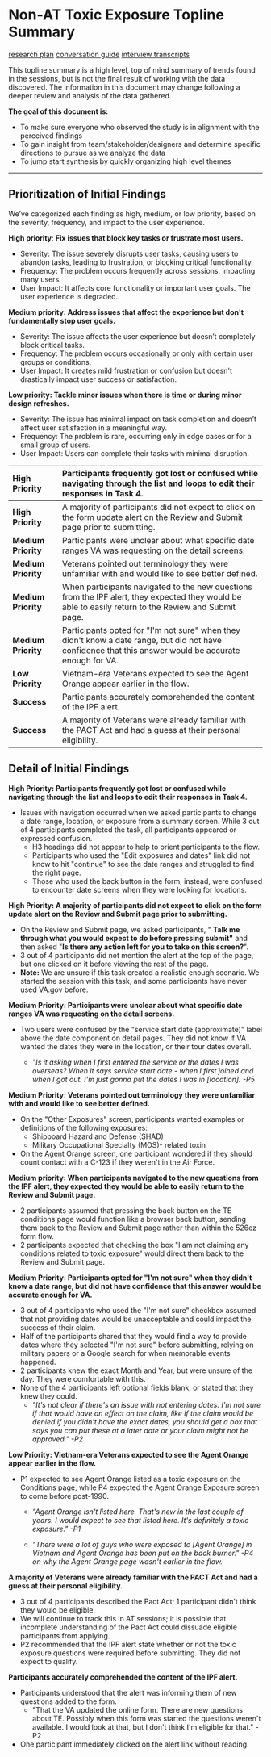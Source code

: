 # Non-AT Toxic Exposure Topline Summary

[research plan](https://github.com/department-of-veterans-affairs/va.gov-team/blob/master/products/disability/526ez/research/2024-11-Toxic%20Exposure/Non-AT%20Conversation%20Guide.md) [conversation guide](https://github.com/department-of-veterans-affairs/va.gov-team/blob/master/products/disability/526ez/research/2024-11-Toxic%20Exposure/Non-AT%20Research%20Plan.md) [interview transcripts](https://dvagov.sharepoint.com/sites/vaabdvro/Shared%20Documents/Forms/AllItems.aspx?FolderCTID=0x01200073ECFC0A16DB51439C06C6FDC0E92947&id=%2Fsites%2Fvaabdvro%2FShared%20Documents%2F0%20%2D%20Benefits%20Portfolio%20%2D%20General%2FResearch%20Recordings%20%2D%20Veteran%2DStaff%2DVSO%2F2024%2D11%20526%20Toxic%20Exposure%20Research%20Study&viewid=3fa7a9bb%2D3d4e%2D44c2%2Db93f%2D629268a08e72)

This topline summary is a high level, top of mind summary of trends found in the sessions, but is not the final result of working with the data discovered. The information in this document may change following a deeper review and analysis of the data gathered.

**The goal of this document is:**

- To make sure everyone who observed the study is in alignment with the perceived findings  
- To gain insight from team/stakeholder/designers and determine specific directions to pursue as we analyze the data  
- To jump start synthesis by quickly organizing high level themes

---

## Prioritization of Initial Findings

We’ve categorized each finding as high, medium, or low priority, based on the severity, frequency, and impact to the user experience. 

**High priority**: **Fix issues that block key tasks or frustrate most users.**

* Severity: The issue severely disrupts user tasks, causing users to abandon tasks, leading to frustration, or blocking critical functionality.  
* Frequency: The problem occurs frequently across sessions, impacting many users.  
* User Impact: It affects core functionality or important user goals. The user experience is degraded.


**Medium priority: Address issues that affect the experience but don't fundamentally stop user goals.**

* Severity: The issue affects the user experience but doesn’t completely block critical tasks.  
* Frequency: The problem occurs occasionally or only with certain user groups or conditions.  
* User Impact: It creates mild frustration or confusion but doesn't drastically impact user success or satisfaction.

**Low priority: Tackle minor issues when there is time or during minor design refreshes.**

* Severity: The issue has minimal impact on task completion and doesn’t affect user satisfaction in a meaningful way.  
* Frequency: The problem is rare, occurring only in edge cases or for a small group of users.  
* User Impact: Users can complete their tasks with minimal disruption.

| High Priority  | Participants frequently got lost or confused while navigating through the list and loops to edit their responses in Task 4\. |
| :---- | :---- |
| **High Priority**  | A majority of participants did not expect to click on the form update alert on the Review and Submit page prior to submitting.  |
| **Medium Priority** | Participants were unclear about what specific date ranges VA was requesting on the detail screens. |
| **Medium Priority** | Veterans pointed out terminology they were unfamiliar with and would like to see better defined. |
| **Medium Priority** | When participants navigated to the new questions from the IPF alert, they expected they would be able to easily return to the Review and Submit page. |
| **Medium Priority** | Participants opted for "I'm not sure" when they didn't know a date range, but did not have confidence that this answer would be accurate enough for VA.  |
| **Low Priority** | Vietnam-era Veterans expected to see the Agent Orange appear earlier in the flow. |
| **Success** | Participants accurately comprehended the content of the IPF alert. |
| **Success** | A majority of Veterans were already familiar with the PACT Act and had a guess at their personal eligibility.  |

## Detail of Initial Findings

**High Priority: Participants frequently got lost or confused while navigating through the list and loops to edit their responses in Task 4\.**

- Issues with navigation occurred when we asked participants to change a date range, location, or exposure from a summary screen. While 3 out of 4 participants completed the task, all participants appeared or expressed confusion.  
  - H3 headings did not appear to help to orient participants to the flow.  
  - Participants who used the "Edit exposures and dates" link did not know to hit "continue" to see the date ranges and struggled to find the right page.  
  - Those who used the back button in the form, instead, were confused to encounter date screens when they were looking for locations.

**High Priority: A majority of participants did not expect to click on the form update alert on the Review and Submit page prior to submitting.** 

- On the Review and Submit page, we asked participants, " **Talk me through what you would expect to do before pressing submit"** and then asked "**Is there any action left for you to take on this screen?**".   
- 3 out of 4 participants did not mention the alert at the top of the page, but one clicked on it before viewing the rest of the page.  
- **Note:** We are unsure if this task created a realistic enough scenario. We started the session with this task, and some participants have never used VA.gov before.

**Medium Priority: Participants were unclear about what specific date ranges VA was requesting on the detail screens.**

- Two users were confused by the "service start date (approximate)" label above the date component on detail pages. They did not know if VA wanted the dates they were in the location, or their tour dates overall.   
    
  - *"Is it asking when I first entered the service or the dates I was overseas? When it says service start date \- when I first joined and when I got out. I'm just gonna put the dates I was in \[location\]. \-P5*

**Medium Priority: Veterans pointed out terminology they were unfamiliar with and would like to see better defined.**

- On the "Other Exposures" screen, participants wanted examples or definitions of the following exposures:  
  - Shipboard Hazard and Defense (SHAD)  
  - Military Occupational Specialty (MOS)- related toxin  
- On the Agent Orange screen, one participant wondered if they should count contact with a C-123 if they weren't in the Air Force. 

**Medium priority: When participants navigated to the new questions from the IPF alert, they expected they would be able to easily return to the Review and Submit page.**

- 2 participants assumed that pressing the back button on the TE conditions page would function like a browser back button, sending them back to the Review and Submit page rather than within the 526ez form flow.  
- 2 participants expected that checking the box "I am not claiming any conditions related to toxic exposure" would direct them back to the Review and Submit page.

**Medium Priority: Participants opted for "I'm not sure" when they didn't know a date range, but did not have confidence that this answer would be accurate enough for VA.** 

- 3 out of 4 participants who used the "I'm not sure" checkbox assumed that not providing dates would be unacceptable and could impact the success of their claim.  
- Half of the participants shared that they would find a way to provide dates where they selected "I'm not sure" before submitting, relying on military papers or a Google search for when memorable events happened.  
- 2 participants knew the exact Month and Year, but were unsure of the day. They were comfortable with this.  
- None of the 4 participants left optional fields blank, or stated that they knew they could.  
  - *"It's not clear if there's an issue with not entering dates. I'm not sure if that would have an effect on the claim, like if the claim would be denied if you didn't have the exact dates, you should get a box that says you can put these at a later date or your claim might not be approved." \-P2*

**Low Priority: Vietnam-era Veterans expected to see the Agent Orange appear earlier in the flow.**

- P1 expected to see Agent Orange listed as a toxic exposure on the Conditions page, while P4 expected the Agent Orange Exposure screen to come before post-1990.  
  - *"Agent Orange isn't listed here. That's new in the last couple of years. I would expect to see that listed here. It's definitely a toxic exposure." \-P1*

  - *"There were a lot of guys who were exposed to \[Agent Orange\] in Vietnam and Agent Orange has been put on the back burner." \-P4 on why the Agent Orange page wasn't earlier in the flow.*

**A majority of Veterans were already familiar with the PACT Act and had a guess at their personal eligibility.** 

- 3 out of 4 participants described the Pact Act; 1 participant didn't think they would be eligible.   
- We will continue to track this in AT sessions; it is possible that incomplete understanding of the Pact Act could dissuade eligible participants from applying.   
- P2 recommended that the IPF alert state whether or not the toxic exposure questions were required before submitting. They did not expect to qualify.

**Participants accurately comprehended the content of the IPF alert.**

- Participants understood that the alert was informing them of new questions added to the form.  
  - "That the VA updated the online form. There are new questions about TE. Possibly when this form was started the questions weren't available. I would look at that, but I don't think I'm eligible for that." \-P2  
- One participant immediately clicked on the alert link without reading. 
